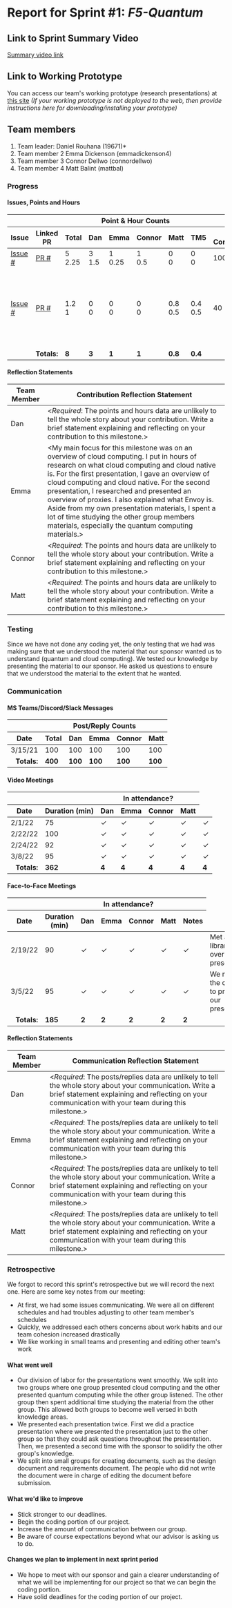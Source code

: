 # Report for Sprint #1: *F5-Quantum*

## Link to Sprint Summary Video
[Summary video link](https://www.youtube.com/watch?v=2gdfLXIj8r8)

## Link to Working Prototype
You can access our team's working prototype (research presentations) at [this site](https://ourapp.herokuapp.com)
*(If your working prototype is not deployed to the web, then provide instructions here for downloading/installing your prototype)*

## Team members
1. Team leader: Daniel Rouhana (19671)*
1. Team member 2 Emma Dickenson (emmadickenson4)
1. Team member 3 Connor Dellwo (connordellwo)
1. Team member 4 Matt Balint (mattbal)

### Progress
#### Issues, Points and Hours
<table> 
  <thead>
    <tr>
      <th colspan="2"></th><th colspan="6">Point & Hour Counts</th><th colspan="2"></th>
    </tr> 
    <tr>
      <th>Issue</th><th>Linked PR</th><th>Total</th><th>Dan</th><th>Emma</th><th>Connor</th><th>Matt</th><th>TM5</th><th>% Complete</th><th>Notes</th>
    </tr>
  </thead> 
  <tbody>
    <tr>
      <td><a href="https://github.com/issue">Issue #</a></td><td><a href="https://github.com/PR">PR #</a></td><td>5<br/>2.25</td><td>3<br/>1.5</td><td>1<br/>0.25</td><td>1<br/>0.5</td><td>0<br/>0</td><td>0<br/>0</td><td>100</td><td></td>
    </tr>
    <tr>
     <td><a href="https://github.com/issue">Issue #</a></td><td><a href="https://github.com/PR">PR #</a></td><td>1.2<br/>1</td><td>0<br/>0</td><td>0<br>0</td><td>0<br/>0</td><td>0.8<br/>0.5</td><td>0.4<br/>0.5</td><td>40</td><td>Updated database schema. Updated server routes. Did not implement UI.</td>
    </tr>
    <tr><td colspan="2" align="right"><b>Totals:</b></td><td><b>8</b></td><td><b>3</b></td><td><b>1</b></td><td><b>1</b></td><td><b>0.8</b></td><td><b>0.4</b></td><td colspan="2"></td>
    </tr>
  </tbody>
</table>

#### Reflection Statements
| Team Member | Contribution Reflection Statement |
|-------------|-------------------|
|Dan| <*Required*: The points and hours data are unlikely to tell the whole story about your contribution. Write a brief statement explaining and reflecting on your contribution to this milestone.> |
|Emma| <My main focus for this milestone was on an overview of cloud computing. I put in hours of research on what cloud computing and cloud native is. For the first presentation, I gave an overview of cloud computing and cloud native. For the second presentation, I researched and presented an overview of proxies. I also explained what Envoy is. Aside from my own presentation materials, I spent a lot of time studying the other group members materials, especially the quantum computing materials.> |
|Connor| <*Required*: The points and hours data are unlikely to tell the whole story about your contribution. Write a brief statement explaining and reflecting on your contribution to this milestone.> |
|Matt| <*Required*: The points and hours data are unlikely to tell the whole story about your contribution. Write a brief statement explaining and reflecting on your contribution to this milestone.> |

### Testing

Since we have not done any coding yet, the only testing that we had was making sure that we understood the material that our sponsor wanted us to understand (quantum and cloud computing). We tested our knowledge by presenting the material to our sponsor. He asked us questions to ensure that we understood the material to the extent that he wanted.
  
### Communication
 
#### MS Teams/Discord/Slack Messages
<table> 
  <thead>
    <tr>
      <th></th><th colspan="5">Post/Reply Counts</th>
    </tr> 
    <tr>
      <th>Date</th><th>Total</th><th>Dan</th><th>Emma</th><th>Connor</th><th>Matt</th>
    </tr>
  </thead> 
  <tbody>
    <tr>
     <td>3/15/21</td><td>100</td><td>100</td><td>100</td><td>100</td><td>100</td>
    </tr>
    <tr><td align="right"><b>Totals:</b></td><td><b>400</b></td><td><b>100</b></td><td><b>100</b></td><td><b>100</b></td><td><b>100</b></td>
    </tr>
  </tbody>
</table>

#### Video Meetings
<table> 
  <thead>
    <tr>
      <th colspan="2"></th><th colspan="4">In attendance?</th>
    </tr> 
    <tr>
      <th>Date</th><th>Duration (min)</th><th>Dan</th><th>Emma</th><th>Connor</th><th>Matt</th></th>
    </tr>
  </thead> 
  <tbody>
    <tr>
      <td>2/1/22</td><td>75</td><td>&check;</td><td>&check;</td><td>&check;</td><td>&check;</td><td>&check;</td>
    </tr>
    <tr>
      <td>2/22/22</td><td>100</td><td>&check;</td><td>&check;</td><td>&check;</td><td>&check;</td><td>&check;</td>
    </tr>
    <tr>
      <td>2/24/22</td><td>92</td><td>&check;</td><td>&check;</td><td>&check;</td><td>&check;</td><td>&check;</td>
    </tr>
    <tr>
      <td>3/8/22</td><td>95</td><td>&check;</td><td>&check;</td><td>&check;</td><td>&check;</td><td>&check;</td>
    </tr>
    <tr><td align="right"><b>Totals:</b></td><td><b>362</b></td><td><b>4</b></td><td><b>4</b></td><td><b>4</b></td><td><b>4</b></td><td><b>4</b></td>
    </tr>
  </tbody>
</table>
  
#### Face-to-Face Meetings
<table> 
  <thead>
    <tr>
      <th colspan="2"></th><th colspan="4">In attendance?</th><th></th>
    </tr> 
    <tr>
      <th>Date</th><th>Duration (min)</th><th>Dan</th><th>Emma</th><th>Connor</th><th>Matt</th><th>Notes</th>
    </tr>
  </thead> 
  <tbody>
    <tr>
      <td>2/19/22</td><td>90</td><td>&check;</td><td>&check;</td><td>&check;</td><td>&check;</td><td>&check;</td><td>Met at terrell library to go over presentations</td>
    </tr>
     <tr>
      <td>3/5/22</td><td>95</td><td>&check;</td><td>&check;</td><td>&check;</td><td>&check;</td><td>&check;</td><td>We met at the chinook to practice our presentations</td>
    </tr>
    <tr><td align="right"><b>Totals:</b></td><td><b>185</b></td><td><b>2</b></td><td><b>2</b></td><td><b>2</b></td><td><b>2</b></td><td><b>2</b></td><td></td>
    </tr>
  </tbody>
</table>

#### Reflection Statements
| Team Member | Communication Reflection Statement |
|-------------|-------------------|
|Dan| <*Required*: The posts/replies data are unlikely to tell the whole story about your communication. Write a brief statement explaining and reflecting on your communication with your team during this milestone.> |
|Emma| <*Required*: The posts/replies data are unlikely to tell the whole story about your communication. Write a brief statement explaining and reflecting on your communication with your team during this milestone.> |
|Connor| <*Required*: The posts/replies data are unlikely to tell the whole story about your communication. Write a brief statement explaining and reflecting on your communication with your team during this milestone.> |
|Matt| <*Required*: The posts/replies data are unlikely to tell the whole story about your communication. Write a brief statement explaining and reflecting on your communication with your team during this milestone.> |

### Retrospective

We forgot to record this sprint's retrospective but we will record the next one. Here are some key notes from our meeting:
- At first, we had some issues communicating. We were all on different schedules and had troubles adjusting to other team member's schedules
- Quickly, we addressed each others concerns about work habits and our team cohesion increased drastically
- We like working in small teams and presenting and editing other team's work

#### What went well
  - Our division of labor for the presentations went smoothly. We split into two groups where one group presented cloud computing and the other presented quantum computing while the other group listened. The other group then spent additional time studying the material from the other group. This allowed both groups to become well versed in both knowledge areas. 
  - We presented each presentation twice. First we did a practice presentation where we presented the presentation just to the other group so that they could ask questions throughout the presentation. Then, we presented a second time with the sponsor to solidify the other group's knowledge. 
  - We split into small groups for creating documents, such as the design document and requirements document. The people who did not write the document were in charge of editing the document before submission.
  
 #### What we'd like to improve
  - Stick stronger to our deadlines.
  - Begin the coding portion of our project.
  - Increase the amount of communication between our group.
  - Be aware of course expectations beyond what our advisor is asking us to do.
  
#### Changes we plan to implement in next sprint period
  - We hope to meet with our sponsor and gain a clearer understanding of what we will be implementing for our project so that we can begin the coding portion.
  - Have solid deadlines for the coding portion of our project.
